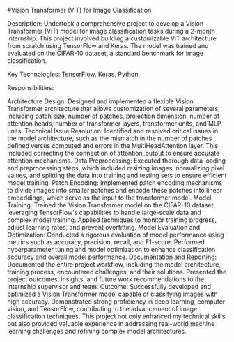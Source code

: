 #Vision Transformer (ViT) for Image Classification

Description: Undertook a comprehensive project to develop a Vision Transformer (ViT) model for image classification tasks during a 2-month internship. This project involved building a customizable ViT architecture from scratch using TensorFlow and Keras. The model was trained and evaluated on the CIFAR-10 dataset, a standard benchmark for image classification.

Key Technologies: TensorFlow, Keras, Python

Responsibilities:

Architecture Design: Designed and implemented a flexible Vision Transformer architecture that allows customization of several parameters, including patch size, number of patches, projection dimension, number of attention heads, number of transformer layers, transformer units, and MLP units.
Technical Issue Resolution: Identified and resolved critical issues in the model architecture, such as the mismatch in the number of patches defined versus computed and errors in the MultiHeadAttention layer. This included correcting the connection of attention_output to ensure accurate attention mechanisms.
Data Preprocessing: Executed thorough data loading and preprocessing steps, which included resizing images, normalizing pixel values, and splitting the data into training and testing sets to ensure efficient model training.
Patch Encoding: Implemented patch encoding mechanisms to divide images into smaller patches and encode these patches into linear embeddings, which serve as the input to the transformer model.
Model Training: Trained the Vision Transformer model on the CIFAR-10 dataset, leveraging TensorFlow's capabilities to handle large-scale data and complex model training. Applied techniques to monitor training progress, adjust learning rates, and prevent overfitting.
Model Evaluation and Optimization: Conducted a rigorous evaluation of model performance using metrics such as accuracy, precision, recall, and F1-score. Performed hyperparameter tuning and model optimization to enhance classification accuracy and overall model performance.
Documentation and Reporting: Documented the entire project workflow, including the model architecture, training process, encountered challenges, and their solutions. Presented the project outcomes, insights, and future work recommendations to the internship supervisor and team.
Outcome: Successfully developed and optimized a Vision Transformer model capable of classifying images with high accuracy. Demonstrated strong proficiency in deep learning, computer vision, and TensorFlow, contributing to the advancement of image classification techniques. This project not only enhanced my technical skills but also provided valuable experience in addressing real-world machine learning challenges and refining complex model architectures.

 
